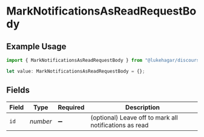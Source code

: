 # MarkNotificationsAsReadRequestBody

## Example Usage

```typescript
import { MarkNotificationsAsReadRequestBody } from "@lukehagar/discoursejs/sdk/models/operations";

let value: MarkNotificationsAsReadRequestBody = {};
```

## Fields

| Field                                                  | Type                                                   | Required                                               | Description                                            |
| ------------------------------------------------------ | ------------------------------------------------------ | ------------------------------------------------------ | ------------------------------------------------------ |
| `id`                                                   | *number*                                               | :heavy_minus_sign:                                     | (optional) Leave off to mark all notifications as read |